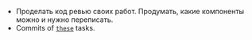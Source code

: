 * Проделать код ревью своих работ. Продумать, какие компоненты можно и нужно переписать.
* Commits of <code>[these](https://github.com/frontsteron/Java/commits/main/src/main/java/org/example/Project_16/OOP2/Cat.java)</code> tasks.